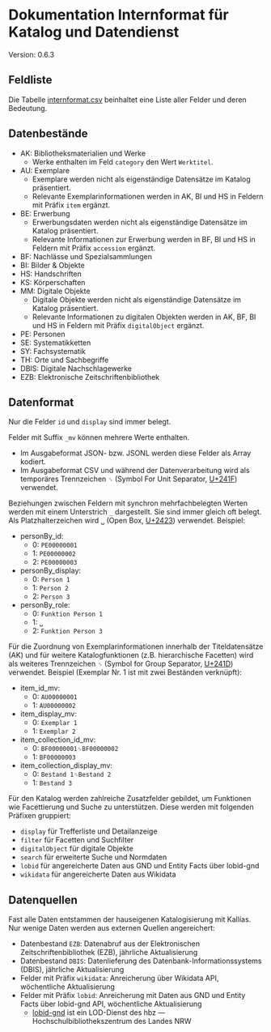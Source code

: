 # Dokumentation Internformat für Katalog und Datendienst

Version: 0.6.3

## Feldliste

Die Tabelle [internformat.csv](internformat.csv) beinhaltet eine Liste aller Felder und deren Bedeutung.

## Datenbestände

* AK: Bibliotheksmaterialien und Werke
  * Werke enthalten im Feld `category` den Wert `Werktitel`.
* AU: Exemplare
  * Exemplare werden nicht als eigenständige Datensätze im Katalog präsentiert.
  * Relevante Exemplarinformationen werden in AK, BI und HS in Feldern mit Präfix `item` ergänzt.
* BE: Erwerbung
  * Erwerbungsdaten werden nicht als eigenständige Datensätze im Katalog präsentiert.
  * Relevante Informationen zur Erwerbung werden in BF, BI und HS in Feldern mit Präfix `accession` ergänzt.
* BF: Nachlässe und Spezialsammlungen
* BI: Bilder & Objekte
* HS: Handschriften
* KS: Körperschaften
* MM: Digitale Objekte
  * Digitale Objekte werden nicht als eigenständige Datensätze im Katalog präsentiert.
  * Relevante Informationen zu digitalen Objekten werden in AK, BF, BI und HS in Feldern mit Präfix `digitalObject` ergänzt.
* PE: Personen
* SE: Systematikketten
* SY: Fachsystematik
* TH: Orte und Sachbegriffe
* DBIS: Digitale Nachschlagewerke
* EZB: Elektronische Zeitschriftenbibliothek

## Datenformat

Nur die Felder `id` und `display` sind immer belegt.

Felder mit Suffix `_mv` können mehrere Werte enthalten.
* Im Ausgabeformat JSON- bzw. JSONL werden diese Felder als Array kodiert.
* Im Ausgabeformat CSV und während der Datenverarbeitung wird als temporäres Trennzeichen `␟` (Symbol For Unit Separator, [U+241F](https://www.unicode.org/charts/PDF/U2400.pdf)) verwendet.

Beziehungen zwischen Feldern mit synchron mehrfachbelegten Werten werden mit einem Unterstrich `_` dargestellt. Sie sind immer gleich oft belegt. Als Platzhalterzeichen wird `␣` (Open Box, [U+2423](https://www.unicode.org/charts/PDF/U2400.pdf)) verwendet. Beispiel:
* personBy_id:
  * 0: `PE00000001`
  * 1: `PE00000002`
  * 2: `PE00000003`
* personBy_display:
  * 0: `Person 1`
  * 1: `Person 2`
  * 2: `Person 3`
* personBy_role:
  * 0: `Funktion Person 1`
  * 1: `␣`
  * 2: `Funktion Person 3`

Für die Zuordnung von Exemplarinformationen innerhalb der Titeldatensätze (AK) und für weitere Katalogfunktionen (z.B. hierarchische Facetten) wird als weiteres Trennzeichen `␝` (Symbol for Group Separator, [U+241D](https://www.unicode.org/charts/PDF/U2400.pdf)) verwendet. Beispiel (Exemplar Nr. 1 ist mit zwei Beständen verknüpft):
* item_id_mv:
  * 0: `AU00000001`
  * 1: `AU00000002`
* item_display_mv:
  * 0: `Exemplar 1`
  * 1: `Exemplar 2`
* item_collection_id_mv:
  * 0: `BF00000001␝BF00000002`
  * 1: `BF00000003`
* item_collection_display_mv:
  * 0: `Bestand 1␝Bestand 2`
  * 1: `Bestand 3`

Für den Katalog werden zahlreiche Zusatzfelder gebildet, um Funktionen wie Facettierung und Suche zu unterstützen. Diese werden mit folgenden Präfixen gruppiert:
* `display` für Trefferliste und Detailanzeige
* `filter` für Facetten und Suchfilter
* `digitalObject` für digitale Objekte
* `search` für erweiterte Suche und Normdaten
* `lobid` für angereicherte Daten aus GND und Entity Facts über lobid-gnd
* `wikidata` für angereicherte Daten aus Wikidata

## Datenquellen

Fast alle Daten entstammen der hauseigenen Katalogisierung mit Kallías. Nur wenige Daten werden aus externen Quellen angereichert:
* Datenbestand `EZB`: Datenabruf aus der Elektronischen Zeitschriftenbibliothek (EZB), jährliche Aktualisierung
* Datenbestand `DBIS`: Datenlieferung des Datenbank-Informationssystems (DBIS), jährliche Aktualisierung
* Felder mit Präfix `wikidata`: Anreicherung über Wikidata API, wöchentliche Aktualisierung
* Felder mit Präfix `lobid`: Anreicherung mit Daten aus GND und Entity Facts über lobid-gnd API, wöchentliche Aktualisierung
  * [lobid-gnd](https://lobid.org/gnd) ist ein LOD-Dienst des hbz — Hochschulbibliothekszentrum des Landes NRW

